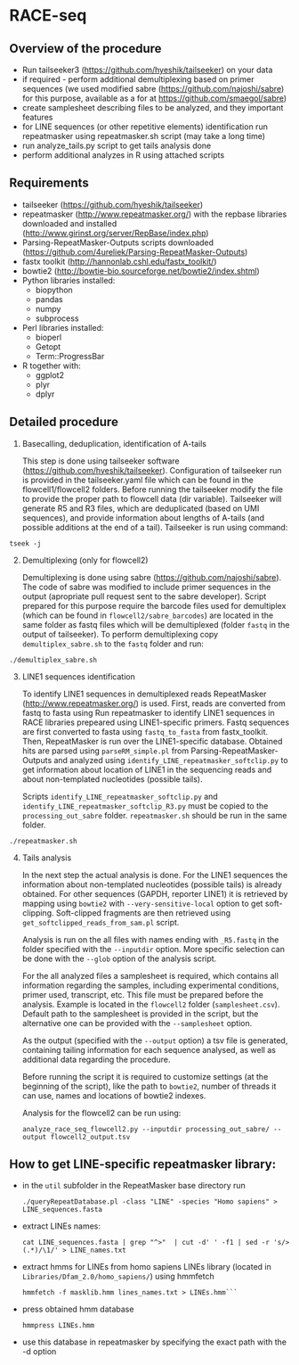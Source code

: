 # RACE-seq

## Overview of the procedure

* Run tailseeker3 (https://github.com/hyeshik/tailseeker) on your data
* if required - perform additional demultiplexing based on primer sequences (we used modified sabre (https://github.com/najoshi/sabre) for this purpose, available as a for at https://github.com/smaegol/sabre)
* create samplesheet describing files to be analyzed, and they important features
* for LINE sequences (or other repetitive elements) identification run repeatmasker using repeatmasker.sh script (may take a long time)
* run analyze_tails.py script to get tails analysis done
* perform additional analyzes in R using attached scripts

## Requirements

- tailseeker (https://github.com/hyeshik/tailseeker)
- repeatmasker (http://www.repeatmasker.org/) with the repbase libraries downloaded and installed (http://www.girinst.org/server/RepBase/index.php)
- Parsing-RepeatMasker-Outputs scripts downloaded (https://github.com/4ureliek/Parsing-RepeatMasker-Outputs)
- fastx toolkit (http://hannonlab.cshl.edu/fastx_toolkit/)
- bowtie2 (http://bowtie-bio.sourceforge.net/bowtie2/index.shtml)
- Python libraries installed:
  - biopython
  - pandas
  - numpy
  - subprocess
- Perl libraries installed:
  - bioperl
  - Getopt
  - Term::ProgressBar
- R together with:
  - ggplot2
  - plyr
  - dplyr

## Detailed procedure

1. Basecalling, deduplication, identification of A-tails

	This step is done using tailseeker software (https://github.com/hyeshik/tailseeker). Configuration of tailseeker run is provided in the tailseeker.yaml file which can be found in the flowcell1/flowcell2 folders. Before running the tailseeker modify the file to provide the proper path to flowcell data (dir variable).
	Tailseeker will generate R5 and R3 files, which are deduplicated (based on UMI sequences), and provide information about lengths of A-tails (and possible additions at the end of a tail).
	Tailseeker is run using command:

  ```
  tseek -j
  ```

2. Demultiplexing (only for flowcell2)

	Demultiplexing is done using sabre (https://github.com/najoshi/sabre). The code of sabre was modified to include primer sequences in the output (apropriate pull request sent to the sabre developer).
	Script prepared for this purpose require the barcode files used for demultiplex (which can be found in `flowcell2/sabre_barcodes`) are located in the same folder as fastq files which will be demultiplexed (folder `fastq` in the output of tailseeker).
	To perform demultiplexing copy `demultiplex_sabre.sh` to the `fastq` folder and run:

  ```
  ./demultiplex_sabre.sh
  ```

3. LINE1 sequences identification

	To identify LINE1 sequences in demultiplexed reads RepeatMasker (http://www.repeatmasker.org/) is used.
	First, reads are converted from fastq to fasta using
	Run repeatmasker	to identify LINE1 sequences in RACE libraries prepeared using LINE1-specific primers.
	Fastq sequences are first converted to fasta using `fastq_to_fasta` from fastx_toolkit. Then, RepeatMasker is run over the LINE1-specific database. Obtained hits are parsed using `parseRM_simple.pl` from Parsing-RepeatMasker-Outputs and analyzed using `identify_LINE_repeatmasker_softclip.py` to get information about location of LINE1 in the sequencing reads and about non-templated nucleotides (possible tails).

	Scripts `identify_LINE_repeatmasker_softclip.py` and `identify_LINE_repeatmasker_softclip_R3.py` must be copied to the `processing_out_sabre` folder. `repeatmasker.sh` should be run in the same folder.

  ```
  ./repeatmasker.sh
  ```

4. Tails analysis

	In the next step the actual analysis is done. For the LINE1 sequences the information about non-templated nucleotides (possible tails) is already obtained. For other sequences (GAPDH, reporter LINE1) it is retrieved by mapping using `bowtie2` with `--very-sensitive-local` option to get soft-clipping. Soft-clipped fragments are then retrieved using `get_softclipped_reads_from_sam.pl` script.

	Analysis is run on the all files with names ending with `_R5.fastq` in the folder specified with the `--inputdir` option. More specific selection can be done with the `--glob` option of the analysis script.

	For the all analyzed files a samplesheet is required, which contains all information regarding the samples, including experimental conditions, primer used, transcript, etc. This file must be prepared before the analysis. Example is located in the `flowcell2` folder (`samplesheet.csv`). Default path to the samplesheet is provided in the script, but the alternative one can be provided with the `--samplesheet` option.

	As the output (specified with the `--output` option) a tsv file is generated, containing tailing information for each sequence analysed, as well as additional data regarding the procedure.

	Before running the script it is required to customize settings (at the beginning of the script), like the path to `bowtie2`, number of threads it can use, names and locations of bowtie2 indexes.

 	Analysis for the flowcell2 can be run using:

	```
	analyze_race_seq_flowcell2.py --inputdir processing_out_sabre/ --output flowcell2_output.tsv
	```


## How to get LINE-specific repeatmasker library:

* in the `util` subfolder in the RepeatMasker base directory run

  ```
  ./queryRepeatDatabase.pl -class "LINE" -species "Homo sapiens" > LINE_sequences.fasta
  ```

* extract LINEs names:

      cat LINE_sequences.fasta | grep "^>"  | cut -d' ' -f1 | sed -r 's/>(.*)/\1/' > LINE_names.txt


* extract hmms for LINEs from homo sapiens LINEs library (located in `Libraries/Dfam_2.0/homo_sapiens/`) using hmmfetch
  ```
  hmmfetch -f masklib.hmm lines_names.txt > LINEs.hmm```
* press obtained hmm database
  ```
  hmmpress LINEs.hmm
  ```

* use this database in repeatmasker by specifying the exact path with the -d option  
